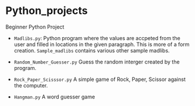 # Python_projects
Beginner Python Project


- `Madlibs.py`:
Python program where the values are accpeted from the user and filled in locations in the given paragraph. This is more of a form creation.
`Sample_madlibs` contains various other sample madlibs.

- `Random_Number_Guesser.py`
Guess the random interger created by the program. 

- `Rock_Paper_Scisssor.py`
A simple game of Rock, Paper, Scissor against the computer.

- `Hangman.py`
A word guesser game
